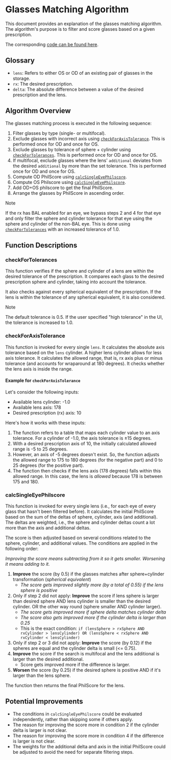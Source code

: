 # Glasses Matching Algorithm

This document provides an explanation of the glasses matching algorithm. The algorithm's purpose is to filter and score glasses based on a given prescription.

The corresponding [code can be found here](https://github.com/reims2/reims2-frontend/blob/main/src/lib/philscore.ts).

## Glossary

- `lens`: Refers to either OS or OD of an existing pair of glasses in the storage.
- `rx`: The desired prescription.
- `delta`: The absolute difference between a value of the desired prescription and the lens.

## Algorithm Overview

The glasses matching process is executed in the following sequence:

1. Filter glasses by type (single- or multifocal).
2. Exclude glasses with incorrect axis using [`checkForAxisTolerance`](#checkforaxistolerance). This is performed once for OD and once for OS.
3. Exclude glasses by tolerance of sphere + cylinder using [`checkForTolerances`](#checkfortolerances). This is performed once for OD and once for OS.
4. If multifocal, exclude glasses where the lens' `additional` deviates from the desired `additional` by more than the set tolerance. This is performed once for OD and once for OS.
5. Compute OD PhilScore using [`calcSingleEyePhilscore`](#calcsingleeyephilscore).
6. Compute OS Philscore using [`calcSingleEyePhilscore`](#calcsingleeyephilscore).
7. Add OD+OS philscore to get the final PhilScore.
8. Arrange the glasses by PhilScore in ascending order.

> [!NOTE]
> If the rx has BAL enabled for an eye, we bypass steps 2 and 4 for that eye and only filter the sphere and cylinder tolerance for that eye using the sphere and cylinder of the non-BAL eye. This is done using [`checkForTolerances`](#checkfortolerances) with an increased tolerance of 1.0.

## Function Descriptions

### checkForTolerances

This function verifies if the sphere and cylinder of a lens are within the desired tolerance of the prescription. It compares each glass to the desired prescription sphere and cylinder, taking into account the tolerance.

It also checks against every spherical equivalent of the prescription. If the lens is within the tolerance of any spherical equivalent, it is also considered.

> [!NOTE]
> The default tolerance is 0.5. If the user specified "high tolerance" in the UI, the tolerance is increased to 1.0.

### checkForAxisTolerance

This function is invoked for every single `lens`. It calculates the absolute axis tolerance based on the `lens` cylinder. A higher lens cylinder allows for less axis tolerance. It calculates the allowed range, that is, rx axis plus or minus tolerance (and accounts for wraparound at 180 degrees). It checks whether the lens axis is inside the range.

#### Example for `checkForAxisTolerance`

Let's consider the following inputs:

- Available lens cylinder: -1.0
- Available lens axis: 178
- Desired prescription (rx) axis: 10

Here's how it works with these inputs:

1. The function refers to a table that maps each cylinder value to an axis tolerance. For a cylinder of -1.0, the axis tolerance is ±15 degrees.
2. With a desired prescription axis of 10, the initially calculated allowed range is -5 to 25 degrees.
3. However, an axis of -5 degrees doesn't exist. So, the function adjusts the allowed range to 175 to 180 degrees (for the negative part) and 0 to 25 degrees (for the positive part).
4. The function then checks if the lens axis (178 degrees) falls within this allowed range. In this case, the lens is _allowed_ because 178 is between 175 and 180.

### calcSingleEyePhilscore

This function is invoked for every single lens (i.e., for each eye of every glass that hasn't been filtered before). It calculates the initial PhilScore based on the sum of the deltas of sphere, cylinder, axis (and additional). The deltas are weighted, i.e., the sphere and cylinder deltas count a lot more than the axis and additional deltas.

The score is then adjusted based on several conditions related to the sphere, cylinder, and additional values. The conditions are applied in the following order:

_Improving the score means subtracting from it so it gets smaller. Worsening it means adding to it._

1. **Improve** the score (by 0.5) if the glasses matches after sphere+cylinder transformation (_spherical equivalent_)
   - _The score gets improved slightly more (by a total of 0.55) if the lens sphere is positive_
2. Only if step 2 did not apply: **Improve** the score if lens sphere is larger than desired sphere AND lens cylinder is smaller than the desired cylinder. OR the other way round (sphere smaller AND cylinder larger).
   - _The score gets improved more if sphere delta matches cylinder delta_
   - _The score also gets improved more if the cylinder delta is larger than 0.25_
   - This is the exact condition: `if (lensSphere > rxSphere AND rxCylinder > lensCylinder) OR (lensSphere < rxSphere AND rxCylinder < lensCylinder)`
3. Only if step 2 or 3 did not apply: **Improve** the score (by 0.12) if the spheres are equal and the cylinder delta is small (<= 0.75).
4. **Improve** the score if the search is multifocal and the lens additional is larger than the desired additional.
   - Score gets improved more if the difference is larger.
5. **Worsen** the score (by 0.25) if the desired sphere is positive AND if it's larger than the lens sphere.

The function then returns the final PhilScore for the lens.

## Potential Improvements

- The conditions in `calcSingleEyePhilscore` could be evaluated independently, rather than skipping some if others apply.
- The reason for improving the score more in condition 2 if the cylinder delta is larger is not clear.
- The reason for improving the score more in condition 4 if the difference is larger is not clear.
- The weights for the additional delta and axis in the initial PhilScore could be adjusted to avoid the need for separate filtering steps.
